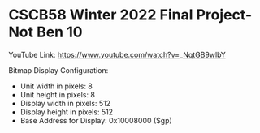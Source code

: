 # CSCB58 Winter 2022 Final Project- Not Ben 10

YouTube Link: https://www.youtube.com/watch?v=_NqtGB9wlbY

Bitmap Display Configuration:
* Unit width in pixels: 8
* Unit height in pixels: 8
* Display width in pixels: 512
* Display height in pixels: 512
* Base Address for Display: 0x10008000 ($gp)
